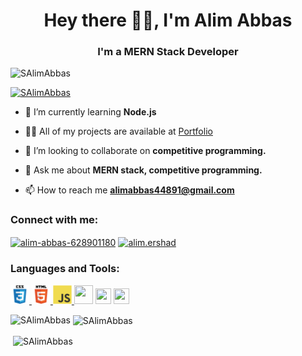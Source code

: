 <!--
**SAlimAbbas/SAlimAbbas** is a ✨ _special_ ✨ repository because its `README.md` (this file) appears on your GitHub profile.

Here are some ideas to get you started:

- 🔭 I’m currently working on ...
- 🌱 I’m currently learning ...
- 👯 I’m looking to collaborate on ...
- 🤔 I’m looking for help with ...
- 💬 Ask me about ...
- 📫 How to reach me: ...
- 😄 Pronouns: ...
- ⚡ Fun fact: ...
-->

<h1 align="center">Hey there 🙋‍♂️, I'm Alim Abbas</h1>
<h3 align="center">I'm a MERN Stack Developer</h3>

<p align="left"> <img src="https://komarev.com/ghpvc/?username=SAlimAbbas&label=Profile%20views&color=0e75b6&style=flat" alt="SAlimAbbas" /> </p>

<p align="left"> <a href="https://github.com/ryo-ma/github-profile-trophy"><img src="https://github-profile-trophy.vercel.app/?username=SAlimAbbas" alt="SAlimAbbas" /></a> </p>

- 🌱 I’m currently learning **Node.js**

- 👨‍💻 All of my projects are available at [Portfolio]()

- 👯 I’m looking to collaborate on **competitive programming.**

- 💬 Ask me about **MERN stack, competitive programming.**

- 📫 How to reach me **alimabbas44891@gmail.com**

<h3 align="left">Connect with me:</h3>
<p align="left">
<a href=https://www.linkedin.com/in/syed-alim-abbas-2587aa228/" target="_blank"><img align="center" src="https://www.maryville.edu/wp-content/uploads/2015/11/Linkedin-logo-1-550x550-300x300.png" alt="alim-abbas-628901180" height="30" width="40" /></a>
<a href="https://www.instagram.com/alimsyed44891/" target="_blank"><img align="center" src="https://png.pngtree.com/element_our/md/20180626/md_5b321ca3631b8.png" alt="alim.ershad" height="30" width="40" /></a>
</p>

<h3 align="left">Languages and Tools:</h3>
<p align="left"><a href="https://www.w3schools.com/css/" target="_blank"> <img src="https://raw.githubusercontent.com/devicons/devicon/master/icons/css3/css3-original-wordmark.svg" alt="css3" width="30" height="30"/> </a><a href="https://www.w3.org/html/" target="_blank"> <img src="https://raw.githubusercontent.com/devicons/devicon/master/icons/html5/html5-original-wordmark.svg" alt="html5" width="30" height="30"/> </a> <a href="https://developer.mozilla.org/en-US/docs/Web/JavaScript" target="_blank"> <img src="https://raw.githubusercontent.com/devicons/devicon/master/icons/javascript/javascript-original.svg" alt="javascript" width="30" height="30"/> </a><a href="https://reactjs.org/"><img src="https://pbs.twimg.com/card_img/1526605859467436032/sHh01IMh?format=png&name=medium" width="30" height="30"/></a> <a href="https://www.typescriptlang.org/"><img src="https://encrypted-tbn0.gstatic.com/images?q=tbn:ANd9GcSTwexayRkZQu5PPHnlSgzQy4MsytC2G-_hhWFHXpzpkd9A-P9FOkxGX0Tz80cD69UfbMo&usqp=CAU" width="25" height="25"/></a> <a href="https://nodejs.org/en/"><img src="https://images.g2crowd.com/uploads/product/image/social_landscape/social_landscape_f0b606abb6d19089febc9faeeba5bc05/nodejs-development-services.png" width="25" height="25"/></a></p>

<p><img align="left" src="https://github-readme-stats.vercel.app/api/top-langs?username=SAlimAbbas&show_icons=true&locale=en&layout=compact" alt="SAlimAbbas" /></p>
<p>&nbsp;<img align="center" src="https://github-readme-stats.vercel.app/api?username=SAlimAbbas&show_icons=true&locale=en" alt="SAlimAbbas" /></p>

<p>&nbsp;<img align="center" src="https://github-readme-streak-stats.herokuapp.com/?user=SAlimAbbas&" alt="SAlimAbbas" /></p>

